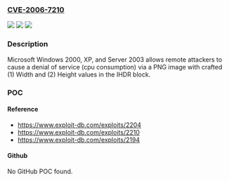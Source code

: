 ### [CVE-2006-7210](https://cve.mitre.org/cgi-bin/cvename.cgi?name=CVE-2006-7210)
![](https://img.shields.io/static/v1?label=Product&message=n%2Fa&color=blue)
![](https://img.shields.io/static/v1?label=Version&message=n%2Fa&color=blue)
![](https://img.shields.io/static/v1?label=Vulnerability&message=n%2Fa&color=brighgreen)

### Description

Microsoft Windows 2000, XP, and Server 2003 allows remote attackers to cause a denial of service (cpu consumption) via a PNG image with crafted (1) Width and (2) Height values in the IHDR block.

### POC

#### Reference
- https://www.exploit-db.com/exploits/2204
- https://www.exploit-db.com/exploits/2210
- https://www.exploit-db.com/exploits/2194

#### Github
No GitHub POC found.

